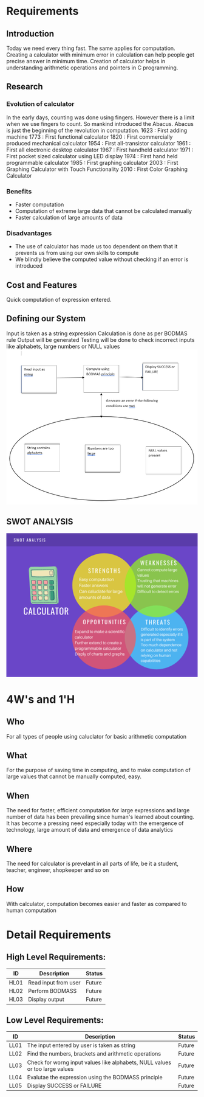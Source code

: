 # Requirements
## Introduction
  Today we need every thing fast. The same applies for computation. Creating a calculator with minimum error in calculation can help people get precise answer in minimum time.
  Creation of calculator helps in understanding arithmetic operations and pointers in C programming.
  
## Research
### Evolution of calculator
  In the early days, counting was done using fingers. However there is a limit when we use fingers to count. So mankind introduced the Abacus. Abacus is just the beginning of the   revolution in computation.
  1623 : First adding machine
  1773 : First functional calculator
  1820 : First commercially produced mechanical calculator
  1954 : First all-transistor calculator
  1961 : First all electronic desktop calculator
  1967 : First handheld calculator
  1971 : First pocket sized calculator using LED display
  1974 : First hand held programmable calculator
  1985 : First graphing calculator
  2003 : First Graphing Calculator with Touch Functionality
  2010 : First Color Graphing Calculator
  
### Benefits
  * Faster computation
  * Computation of extreme large data that cannot be calculated manually
  * Faster calculation of large amounts of data
  
### Disadvantages
  * The use of calculator has made us too dependent on them that it prevents us from using our own skills to compute
  * We blindly believe the computed value without checking if an error is introduced
 
## Cost and Features
  Quick computation of expression entered.
  
## Defining our System
  Input is taken as a string expression
  Calculation is done as per BODMAS rule
  Output will be generated
  Testing will be done to check incorrect inputs like alphabets, large numbers or NULL values
  ![Architecture](https://github.com/AnnaroseK/MiniProjectC/blob/main/1_Requirements/Architecture.PNG)
  
## SWOT ANALYSIS
  ![SWOT ANALYSIS](https://github.com/AnnaroseK/MiniProjectC/blob/main/1_Requirements/SWOT%20Analysis.png)
  
# 4W&#39;s and 1&#39;H

## Who
  For all types of people using caluclator for basic arithmetic computation

## What
  For the purpose of saving time in computing, and to make computation of large values that cannot be manually computed, easy.
  
## When
  The need for faster, efficient computation for large expressions and large number of data has been prevailing since human's learned about counting. It has become a pressing     need especially today with the emergence of technology, large amount of data and emergence of data analytics
  
## Where
  The need for calculator is prevelant in all parts of life, be it a student, teacher, engineer, shopkeeper and so on
  
## How
  With calculator, computation becomes easier and faster as compared to human computation
  
 # Detail Requirements
 
 ## High Level Requirements:
 | ID | Description | Status |
 | ----- | ----- | ----- |
 | HL01 | Read input from user | Future |
 | HL02 | Perform BODMASS | Future |
 | HL03 | Display output | Future |
 
 ## Low Level Requirements:
 | ID | Description | Status |
 | ----- | ----- | ----- |
 | LL01 | The input entered by user is taken as string | Future |
 | LL02 | Find the numbers, brackets and arithmetic operations | Future |
 | LL03 | Check for worng input values like alphabets, NULL values or too large values | Future |
 | LL04 | Evalutae the expression using the BODMASS principle | Future |
 | LL05 | Display SUCCESS or FAILURE | Future |
